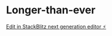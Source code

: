 # Longer-than-ever

[Edit in StackBlitz next generation editor ⚡️](https://stackblitz.com/~/github.com/SecteurA/Longer-than-ever)